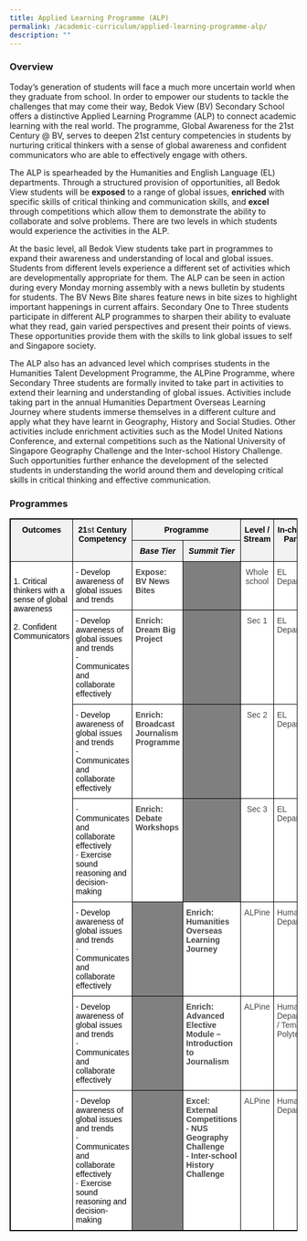 ```yaml
---
title: Applied Learning Programme (ALP)
permalink: /academic-curriculum/applied-learning-programme-alp/
description: ""
---
```

### Overview

Today’s generation of students will face a much more uncertain world when they graduate from school. In order to empower our students to tackle the challenges that may come their way, Bedok View (BV) Secondary School offers a distinctive Applied Learning Programme (ALP) to connect academic learning with the real world. The programme, Global Awareness for the 21st Century @ BV, serves to deepen 21st century competencies in students by nurturing critical thinkers with a sense of global awareness and confident communicators who are able to effectively engage with others. 


The ALP is spearheaded by the Humanities and English Language (EL) departments. Through a structured provision of opportunities, all Bedok View students will be **exposed** to a range of global issues, **enriched** with specific skills of critical thinking and communication skills, and **excel** through competitions which allow them to demonstrate the ability to collaborate and solve problems. There are two levels in which students would experience the activities in the ALP.


At the basic level, all Bedok View students take part in programmes to expand their awareness and understanding of local and global issues. Students from different levels experience a different set of activities which are developmentally appropriate for them. The ALP can be seen in action during every Monday morning assembly with a news bulletin by students for students. The BV News Bite shares feature news in bite sizes to highlight important happenings in current affairs. Secondary One to Three students participate in different ALP programmes to sharpen their ability to evaluate what they read, gain varied perspectives and present their points of views. These opportunities provide them with the skills to link global issues to self and Singapore society. 


The ALP also has an advanced level which comprises students in the Humanities Talent Development Programme, the ALPine Programme, where Secondary Three students are formally invited to take part in activities to extend their learning and understanding of global issues. Activities include taking part in the annual Humanities Department Overseas Learning Journey where students immerse themselves in a different culture and apply what they have learnt in Geography, History and Social Studies. Other activities include enrichment activities such as the Model United Nations Conference, and external competitions such as the National University of Singapore Geography Challenge and the Inter-school History Challenge. Such opportunities further enhance the development of the selected students in understanding the world around them and developing critical skills in critical thinking and effective communication.


### Programmes

<style type="text/css">
.tg  {border-collapse:collapse;border-spacing:0;}
.tg td{border-color:black;border-style:solid;border-width:1px;font-family:Arial, sans-serif;font-size:14px;
  overflow:hidden;padding:10px 5px;word-break:normal;}
.tg th{border-color:black;border-style:solid;border-width:1px;font-family:Arial, sans-serif;font-size:14px;
  font-weight:normal;overflow:hidden;padding:10px 5px;word-break:normal;}
.tg .tg-sxkx{background-color:#FFF;color:#454545;text-align:center;vertical-align:top}
.tg .tg-fwnj{background-color:#FFF;color:#454545;text-align:left;vertical-align:top}
.tg .tg-v3qx{background-color:#F2F2F2;color:#454545;font-style:italic;font-weight:bold;text-align:center;vertical-align:top}
.tg .tg-sz2n{background-color:#7F7F7F;color:#454545;font-weight:bold;text-align:left;vertical-align:top}
.tg .tg-fjsx{background-color:#F2F2F2;border-color:inherit;color:#454545;font-weight:bold;text-align:center;vertical-align:top}
.tg .tg-q2om{background-color:#F2F2F2;color:#454545;font-weight:bold;text-align:center;vertical-align:top}
.tg .tg-9u4g{background-color:#FFF;color:#454545;font-weight:bold;text-align:left;vertical-align:top}
.tg .tg-qoio{background-color:#7F7F7F;color:#454545;text-align:left;vertical-align:top}
.tg .tg-rvho{background-color:#808080;color:#454545;font-weight:bold;text-align:left;vertical-align:top}
</style>
<table style="border: 1px solid black" class="tg">
<thead>
  <tr>
    <th style="border: 1px solid black" class="tg-fjsx" rowspan="2"><span style="color:black">Outcomes</span></th>
    <th style="border: 1px solid black" class="tg-q2om" rowspan="2"><span style="color:black">21</span>st <span style="color:black">Century Competency</span></th>
    <th style="border: 1px solid black" class="tg-q2om" colspan="2"><span style="color:black">Programme</span></th>
    <th style="border: 1px solid black" class="tg-q2om" rowspan="2"><span style="color:black">Level / Stream</span></th>
    <th style="border: 1px solid black" class="tg-q2om" rowspan="2"><span style="color:black">In-charge / Partner</span></th>
  </tr>
  <tr>
    <th style="border: 1px solid black" class="tg-v3qx"><span style="color:black">Base</span> <span style="color:black">Tier</span></th>
    <th style="border: 1px solid black" class="tg-v3qx"><span style="color:black">Summit</span> <span style="color:black">Tier</span></th>
  </tr>
</thead>
<tbody>
  <tr>
    <td style="border: 1px solid black" class="tg-fwnj" rowspan="7"><span style="color:black"> </span><br><span style="color:black">1.</span>    <span style="color:black">Critical thinkers with a sense of global awareness</span><br><span style="color:black"> </span><br><span style="color:black">2.</span>    <span style="color:black">Confident Communicators</span><br><span style="color:black"> </span></td>
    <td style="border: 1px solid black" class="tg-fwnj"><span style="color:black">-</span>       <span style="color:black">Develop awareness of global issues and trends</span></td>
    <td style="border: 1px solid black" class="tg-9u4g">Expose:<br>BV News Bites</td>
    <td style="border: 1px solid black" class="tg-qoio"> </td>
    <td style="border: 1px solid black" class="tg-sxkx">Whole school</td>
    <td style="border: 1px solid black" class="tg-fwnj">EL Department</td>
  </tr>
  <tr>
    <td style="border: 1px solid black" class="tg-fwnj"><span style="color:black">-</span>       <span style="color:black">Develop awareness of global issues and trends</span><br><span style="color:black">-</span>       <span style="color:black">Communicates and collaborate effectively</span></td>
    <td style="border: 1px solid black" class="tg-9u4g">Enrich:<br>Dream Big Project</td>
    <td style="border: 1px solid black" class="tg-sz2n"> </td>
    <td style="border: 1px solid black" class="tg-sxkx">Sec 1</td>
    <td style="border: 1px solid black" class="tg-fwnj">EL Department</td>
  </tr>
  <tr>
    <td style="border: 1px solid black" class="tg-fwnj"><span style="color:black">-</span>       <span style="color:black">Develop awareness of global issues and trends</span><br><span style="color:black">-</span>       <span style="color:black">Communicates and collaborate effectively</span></td>
    <td style="border: 1px solid black" class="tg-9u4g">Enrich:<br>Broadcast Journalism Programme</td>
    <td style="border: 1px solid black" class="tg-sz2n"> </td>
    <td style="border: 1px solid black" class="tg-sxkx">Sec 2</td>
    <td style="border: 1px solid black" class="tg-fwnj">EL Department</td>
  </tr>
  <tr>
    <td style="border: 1px solid black" class="tg-fwnj">-       <span style="color:black">Communicates and collaborate effectively</span><br>-       <span style="color:black">Exercise sound reasoning and decision-making</span></td>
    <td style="border: 1px solid black" class="tg-9u4g">Enrich:<br>Debate Workshops</td>
    <td style="border: 1px solid black" class="tg-sz2n"> </td>
    <td style="border: 1px solid black" class="tg-sxkx">Sec 3</td>
    <td style="border: 1px solid black" class="tg-fwnj">EL Department</td>
  </tr>
  <tr>
    <td style="border: 1px solid black" class="tg-fwnj"><span style="color:black">-</span>       <span style="color:black">Develop awareness of global issues and trends</span><br>-       <span style="color:black">Communicates and collaborate effectively</span></td>
    <td style="border: 1px solid black" class="tg-rvho"> </td>
    <td style="border: 1px solid black" class="tg-9u4g">Enrich: Humanities Overseas Learning Journey</td>
    <td style="border: 1px solid black" class="tg-sxkx">ALPine</td>
    <td style="border: 1px solid black" class="tg-fwnj">Humanities Department</td>
  </tr>
  <tr>
    <td style="border: 1px solid black" class="tg-fwnj"><span style="color:black">-</span>       <span style="color:black">Develop awareness of global issues and trends</span><br>-<span style="color:black">Communicates and collaborate effectively</span></td>
    <td style="border: 1px solid black" class="tg-rvho"> </td>
    <td style="border: 1px solid black" class="tg-9u4g">Enrich: Advanced Elective Module – Introduction to Journalism</td>
    <td style="border: 1px solid black" class="tg-sxkx">ALPine</td>
    <td style="border: 1px solid black" class="tg-fwnj">Humanities Department / Temasek Polytechnic</td>
  </tr>
  <tr>
    <td style="border: 1px solid black" class="tg-fwnj"><span style="color:black">-</span>       <span style="color:black">Develop awareness of global issues and trends</span><br>-       <span style="color:black">Communicates and collaborate effectively</span><br>-       <span style="color:black">Exercise sound reasoning and decision-making</span></td>
    <td style="border: 1px solid black" class="tg-rvho"> </td>
    <td style="border: 1px solid black" class="tg-9u4g">Excel: External Competitions<br>-       NUS Geography Challenge<br>-       Inter-school History Challenge</td>
    <td style="border: 1px solid black" class="tg-sxkx">ALPine</td>
    <td style="border: 1px solid black" class="tg-fwnj">Humanities Department</td>
  </tr>
</tbody>
</table>